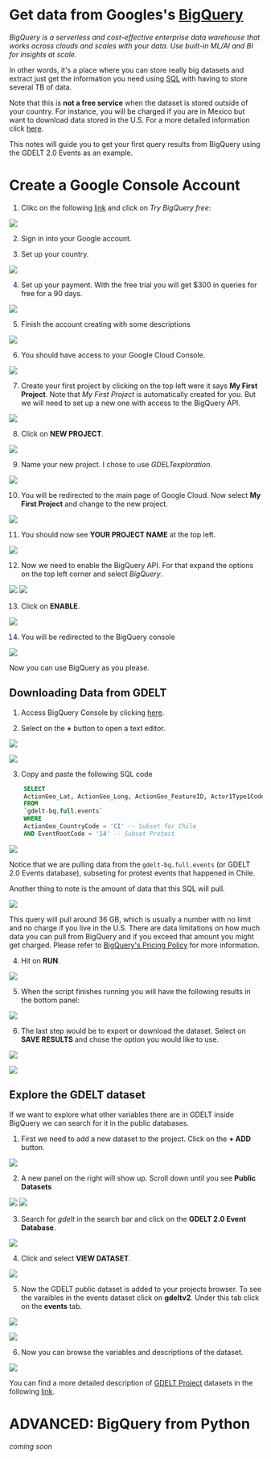# Get data from Googles's [BigQuery](https://cloud.google.com/bigquery?hl=en&authuser=1)

*BigQuery is a serverless and cost-effective enterprise data warehouse that works across clouds and scales with your data. Use built-in ML/AI and BI for insights at scale.*

In other words, it's a place where you can store really big datasets and extract just get the information you need using [SQL](https://aws.amazon.com/what-is/sql/) with having to store several TB of data.

Note that this is **not a free service** when the dataset is stored outside of your country. For instance, you will be charged if you are in Mexico but want to download data stored in the U.S. For a more detailed information click [here](https://cloud.google.com/bigquery/pricing).

This notes will guide you to get your first query results from BigQuery using the GDELT 2.0 Events as an example.

# Create a Google Console Account

1. Clikc on the following [link](https://cloud.google.com/bigquery?hl=en) and click on *Try BigQuery free*:

![](media\0_try_bigquerry.PNG)

2. Sign in into your Google account.

3. Set up your country.

![](media\1_set_up_country.PNG)

4. Set up your payment. With the free trial you will get $300 in queries for free for a 90 days.

![](media\2_set_up_payments.PNG)

5. Finish the account creating with some descriptions

![](media\3_set_up_description.PNG)

6. You should have access to your Google Cloud Console.

![](media\4_project_main_screen.PNG)

7. Create your first project by clicking on the top left were it says **My First Project**. Note that *My First Project* is automatically created for you. But we will need to set up a new one with access to the BigQuery API.

![](media\5_create_project.PNG)

8. Click on  **NEW PROJECT**.

![](media\6_click_new_project.PNG)

9. Name your new project. I chose to use *GDELTexploration*.

![](media\7_name_project.PNG)

10. You will be redirected to the main page of Google Cloud. Now select **My First Project** and change to the new project.

![](media\8_cahnge_to_new_project.PNG)

11. You should now see **YOUR PROJECT NAME** at the top left.

![](media\9_check_project.PNG)

12. Now we need to enable the BigQuery API. For that expand the options on the top left corner and select *BigQuery*.

![](media\10_expand_options.PNG)
![](media\11_select_bigquery.PNG)

13. Click on **ENABLE**.

![](media\12_enable_BQ_api.PNG)

14. You will be redirected to the BigQuery console

![](media\13_BQ_greeting.PNG)

Now you can use BigQuery as you please. 

## Downloading Data from GDELT

1. Access BigQuery Console by clicking [here](https://console.cloud.google.com/bigquery).

2. Select on the **+** button to open a text editor. 

![](media\14_click_on_plus.PNG)

![](media\15_sql_notepad.PNG)

3. Copy and paste the following SQL code

```sql
    SELECT
    ActionGeo_Lat, ActionGeo_Long, ActionGeo_FeatureID, Actor1Type1Code, Actor2Type1Code, SQLDATE, Year
    FROM
    `gdelt-bq.full.events`
    WHERE 
    ActionGeo_CountryCode = 'CI' -- Subset for Chile
    AND EventRootCode = '14' -- Subset Protest
```
![](media\16_copy_paste_sql.PNG)

Notice that we are pulling data from the `gdelt-bq.full.events` (or GDELT 2.0 Events database), subseting for protest events that happened in Chile.

Another thing to note is the amount of data that this SQL will pull.

![](media\16_1_request_GB.PNG)

This query will pull around 36 GB, which is usually a number with no limit and no charge if you live in the U.S. There are data limitations on how much data you can pull from BigQuery and if you exceed that amount you might get charged. Please refer to [BigQuery's Pricing Policy](https://cloud.google.com/bigquery/pricing) for more information.

4. Hit on **RUN**.

![](media\16_2_run_code.PNG)

5. When the script finishes running you will have the following results in the bottom panel:

![](media\16_3_resutls.PNG)

6. The last step would be to export or download the dataset. Select on **SAVE RESULTS** and chose the option you would like to use. 

![](media\16_4_save_resutls.PNG)

![](media\16_5_select_how_to_save_results.PNG)

## Explore the GDELT dataset

If we want to explore what other variables there are in GDELT inside BigQuery we can search for it in the public databases.

1. First we need to add a new dataset to the project. Click on the **+ ADD** button.

![](media/17_add_gdelt_to_project.PNG)

2. A new panel on the right will show up. Scroll down until you see **Public Datasets**

![](media\18_add_expand.PNG)
![](media/19_select_on_public_ds.PNG)

3. Search for *gdelt* in the search bar and click on the **GDELT 2.0 Event Database**.

![](media/20_search_select_gdelt.PNG)

4. Click and select **VIEW DATASET**.

![](media/21_click_to_see_data.PNG)

5. Now the GDELT public dataset is added to your projects browser. To see the varaibles in the events dataset click on **gdeltv2**. Under this tab click on the **events** tab.

![](media/22_gdelt_dataset_expand.PNG)

![](media/23_gdelt_see_variables.PNG)

6. Now you can browse the variables and descriptions of the dataset.

![](media/25_variable_list.PNG)

You can find a more detailed description of [GDELT Project](https://www.gdeltproject.org/) datasets in the following [link](https://blog.gdeltproject.org/the-datasets-of-gdelt-as-of-february-2016/).

# ADVANCED: BigQuery from Python

*coming soon*